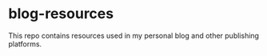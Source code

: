 # blog-resources
This repo contains resources used in my personal blog and other publishing platforms.
